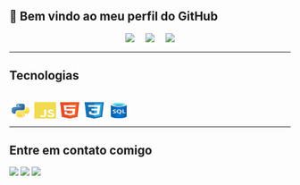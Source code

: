 ## 👋 Bem vindo ao meu perfil do GitHub

<div align="center" style="display: flex; flex-wrap: wrap; justify-content: center; gap: 20px;">

  <a href="https://github.com/Nikao1">
    <img height="200" src="https://github-readme-stats.vercel.app/api?username=Nikao1&show_icons=true&theme=transparent" />
  </a>

  <a href="https://github.com/Nikao1">
    <img height="200" src="https://github-readme-stats.vercel.app/api/top-langs/?username=Nikao1&layout=compact&langs_count=8&theme=transparent" />
  </a>

  <a href="https://github.com/Nikao1/lol-match-analysis">
    <img height="200" src="https://github-readme-stats.vercel.app/api/pin/?username=Nikao1&repo=lol-match-analysis&theme=transparent" />
  </a>

</div>

<hr>


   ## Tecnologias
<div style="display: inline_block"><br>
   <img align="center" alt="Nikao-Python" height="30" width="40" src="https://raw.githubusercontent.com/devicons/devicon/master/icons/python/python-original.svg">
  <img align="center" alt="Nikao-Js" height="30" width="40" src="https://raw.githubusercontent.com/devicons/devicon/master/icons/javascript/javascript-plain.svg">
  <img align="center" alt="Nikao-HTML" height="30" width="40" src="https://raw.githubusercontent.com/devicons/devicon/master/icons/html5/html5-original.svg">
  <img align="center" alt="Nikao-CSS" height="30" width="40" src="https://raw.githubusercontent.com/devicons/devicon/master/icons/css3/css3-original.svg">
  <img align="center" alt="Nikao-SQL" height="30" width="40" src="https://raw.githubusercontent.com/devicons/devicon/master/icons/azuresqldatabase/azuresqldatabase-original.svg">
</div>

<hr>

   ## Entre em contato comigo
<div>
  <a href="https://www.linkedin.com/in/nikolas-araujo/" target="_blank"><img src="https://img.shields.io/badge/-LinkedIn-%230077B5?style=for-the-badge&logo=linkedin&logoColor=white" target="_blank"></a> 
  <a href = "nikolasadsms@gmail.com"><img src="https://img.shields.io/badge/-Gmail-%23333?style=for-the-badge&logo=gmail&logoColor=white" target="_blank"></a>
  <a href="https://instagram.com/nikolasaraujo_" target="_blank"><img src="https://img.shields.io/badge/-Instagram-%23E4405F?style=for-the-badge&logo=instagram&logoColor=white" target="_blank"></a>  
</div>
